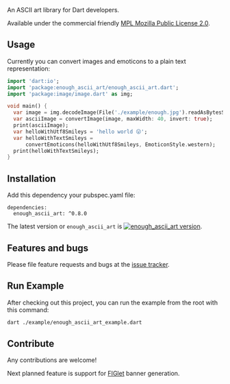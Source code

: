 An ASCII art library for Dart developers.

Available under the commercial friendly 
[MPL Mozilla Public License 2.0](https://www.mozilla.org/en-US/MPL/).

## Usage

Currently you can convert images and emoticons to a plain text representation:

```dart
import 'dart:io';
import 'package:enough_ascii_art/enough_ascii_art.dart';
import 'package:image/image.dart' as img;

void main() {
  var image = img.decodeImage(File('./example/enough.jpg').readAsBytesSync());
  var asciiImage = convertImage(image, maxWidth: 40, invert: true);
  print(asciiImage);
  var helloWithUtf8Smileys = 'hello world 😛';
  var helloWithTextSmileys =
      convertEmoticons(helloWithUtf8Smileys, EmoticonStyle.western);
  print(helloWithTextSmileys);
}

```
## Installation
Add this dependency your pubspec.yaml file:

```
dependencies:
  enough_ascii_art: ^0.8.0
```
The latest version or `enough_ascii_art` is [![enough_ascii_art version](https://img.shields.io/pub/v/enough_ascii_art.svg)](https://pub.dartlang.org/packages/enough_ascii_art).


## Features and bugs

Please file feature requests and bugs at the [issue tracker][tracker].

[tracker]: https://github.com/Enough-Software/enough_ascii_art/issues

## Run Example
After checking out this project, you can run the example from the root with this command:
```bash
dart ./example/enough_ascii_art_example.dart
```

## Contribute
Any contributions are welcome!

Next planned feature is support for [FIGlet](https://en.wikipedia.org/wiki/FIGlet) banner generation.
